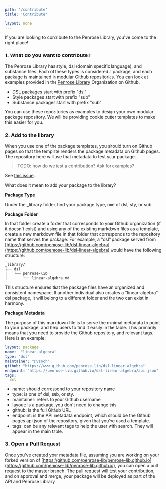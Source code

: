 ```yaml
---
path: '/contribute'
title: 'Contribute'

layout: none
---
```


If you are looking to contribute to the Penrose Library, you've come to the right
place!

### 1. What do you want to contribute?

The Penrose Library has style, dsl (domain specific language), and substance files.
Each of these types is considered a package, and each package is maintained 
in modular Github repositories. You can look at examples provided in the 
[Penrose Library](https://www.github.com/penrose-lib) Organization on Github.

 - DSL packages start with prefix "dsl"
 - Style packages start with prefix "sub"
 - Substance packages start with prefix "sub"

You can use these repositories as examples to design your own modular package
repository. We will be providing cookie cutter templates to make this easier for you.

### 2. Add to the library

When you use one of the package templates, you should turn on Github pages
so that the template renders the package metadata on Github pages. The repository
here will use that metadata to test your package.

> TODO: how do we test a contribution? Ask for examples?

See [this issue](https://github.com/penrose-lib/penrose-lib.github.io/issues/2).

What does it mean to add your package to the library?

**Package Type**

Under the _library folder, find your package type, one of dsl, sty, or sub.

**Package Folder**

In that folder create a folder that corresponds to your Github organization (if it doesn't exist) and using any of the existing markdown files as a template, create a new markdown file in that folder that corresponds to the repository name that serves the package. For example, a "dsl" package served from [https://github.com/penrose-lib/dsl-linear-algebra](https://github.com/penrose-lib/dsl-linear-algebra) would have the following structure:

```bash
_library/
├── dsl
│   └── penrose-lib
│       └── linear-algebra.md
``` 

This structure ensures that the package files have an organized and consistent namespace.
If another individual also creates a "linear-algebra" dsl package, it will belong
to a different folder and the two can exist in harmony.

**Package Metadata**

The purpose of this markdown file is to serve the minimal metadata to point to your
package, and help users to find it easily in the table. This primarily means that
you need to provide the Github repository, and relevant tags. Here is an example:

```yaml
layout: package
name:  "linear-algebra"
type: "dsl"
maintainer: "@vsoch"
github: "https://www.github.com/penrose-lib/dsl-linear-algebra"
endpoint: "https://penrose-lib.github.io/dsl-linear-algebra/api.json"
tags:
- dsl
```

 - name: should correspond to your repository name
 - type: is one of dsl, sub, or sty.
 - maintainer: refers to your Github username
 - layout: is a package, you don't need to change this
 - github: is the full Github URL
 - endpoint: is the API metadata endpoint, which should be the Github pages api.json of the repository, given that you've used a template.
 - tags: can be any relevant tags to help the user with search. They will appear in the main table.

### 3. Open a Pull Request

Once you've created your metadata file, assuming you are working on your forked
version of [https://github.com/penrose-lib/penrose-lib.github.io](https://github.com/penrose-lib/penrose-lib.github.io),
you can open a pull request to the master branch. The pull request will test your
contribution, and on approval and merge, your package will be deployed as part 
of the API and Penrose Library.
